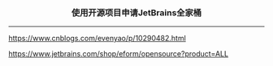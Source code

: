 ### <center>使用开源项目申请JetBrains全家桶
***


https://www.cnblogs.com/evenyao/p/10290482.html

https://www.jetbrains.com/shop/eform/opensource?product=ALL